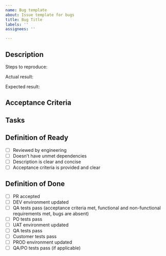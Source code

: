 ```yaml
---
name: Bug template
about: Issue template for bugs
title: Bug Title
labels: ''
assignees: ''

---
```


## Description

Steps to reproduce:

Actual result:

Expected result:


## Acceptance Criteria

## Tasks

## Definition of Ready

- [ ] Reviewed by engineering
- [ ] Doesn’t have unmet dependencies
- [ ] Description is clear and concise
- [ ] Acceptance criteria is provided and clear

## Definition of Done

- [ ] PR accepted
- [ ] DEV environment updated
- [ ] QA tests pass (acceptance criteria met, functional and non-functional requirements met, bugs are absent)
- [ ] PO tests pass
- [ ] UAT environment updated
- [ ] QA tests pass
- [ ] Customer tests pass
- [ ] PROD environment updated
- [ ] QA/PO tests pass (if applicable)
